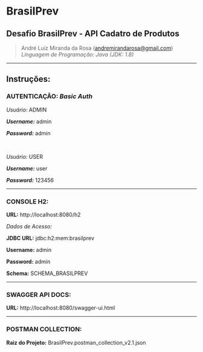 # BrasilPrev
## Desafio BrasilPrev - API Cadatro de Produtos

> André Luiz Miranda da Rosa (andremirandarosa@gmail.com)
>*Linguagem de Programação: Java (JDK: 1.8)*

------------

## Instruções:

### AUTENTICAÇÃO: *Basic Auth*


*Usuário:* ADMIN

***Username:*** admin

***Password:*** admin

<br>

*Usuário:* USER

***Username:*** user

***Password:*** 123456

------------

### CONSOLE H2:

**URL:** http://localhost:8080/h2

*Dados de Acesso:*

**JDBC URL:** jdbc:h2:mem:brasilprev

**Username:** admin

**Password:** admin

**Schema:** SCHEMA_BRASILPREV

------------

### SWAGGER API DOCS:


**URL:** http://localhost:8080/swagger-ui.html

------------

### POSTMAN  COLLECTION:

**Raiz do Projeto:** BrasilPrev.postman_collection_v2.1.json
